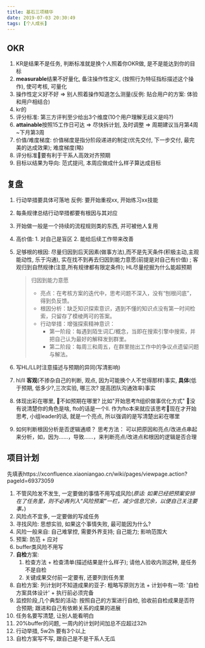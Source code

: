 ```yaml
---
title: 基石三项精华
date: 2019-07-03 20:30:49
tags: [个人成长]
---
```


## OKR

1. KR是结果不是任务, 判断标准就是换个人照着你OKR做, 是不是能达到你的目标
2. **measurable**结果不好量化, 备注操作性定义, (按照行为特征指标描述这个操作), 使可考核, 可量化
3. 操作性定义好不好 => 别人照着操作知道怎么测量(反例: 贴合用户的方案: 体验和用户相结合)
4. kr的
5. 评分标准: 第三方评判至少给出3个维度(10个用户理解无歧义是吗?)
6. **attainable**按照15工作日可达 => 尽快拆计划, 及时调整 => 周期建议当月第4周~下月第3周
7. 价值/难度梯度: 价值梯度是指分阶段递进的制定(优先交付, 下一步交付, 最完美的达成效果); 难度梯度(略)
8. 评分标准要有利于干系人高效对齐预期
9. 目标以结果为导向: 范式提问, 本周应做成什么样子算达成目标

## 复盘

1. 行动举措要具体可落地  反例: 要开始重视xx, 开始练习xx技能
2. 每条规律总结行动举措都要有根因与其对应
3. 开始做一般是一个持续的流程规则类的东西, 并可被他人复用
4. 高价值: 1. 对自己是盲区 2. 能给后续工作带来改善
5. 足够根的根因: 尽量归因到后天因素(做事方法),而不是先天条件(积极主动,主观能动性, 乐于沟通), 实在找不到再去归因到能力意愿(前提是对自己有价值) ; 客观归到自然规律(注意,所有规律都有限定条件);  HL尽量挖掘为什么能超预期

    > 归因到能力意愿
    > - 亮点：在考核方案的迭代中，思考问题不深入，没有“刨根问底”，得到负反馈。
    > - 根因分析：缺乏知识探索意识，遇到不懂的知识点没有第一时间检索，只留存了模棱两可的答案。
    > - 行动举措：增强探索精神意识：
    >     - 第一阶段：每遇到陌生词汇/概念，当即在搜索引擎中搜索，并把自己认为最好的解释发到群里。
    >     - 第二阶段：每周三和周五，在群里抛出工作中的争议点遗留问题与解法。

6. 写HL/LL时注意描述与预期的异同(写清影响)
7. hl/ll **客观**(不掺杂自己的判断, 观点, 因为可能换个人不觉得那样)事实, **具体**(低于预期, 低多少?,三次实验, 哪三次? 提高团队沟通效率)事实
8. 体现出彩在哪里, 不如预期在哪里? 比如"开始思考ft组织做事优化方式" 没有说清楚你的角色是啥, fto的话是一个ll. 作为fto本来就应该思考现在才开始思考, 小组leader的话, 就是一个亮点, 所以强调的是写清楚出彩在哪里
9. 如何判断根因分析是否逻辑通顺？
思考方法：
可以把原因和亮点/改进点串起来分析，如，因为……，导致……，来判断亮点/改进点和根因的逻辑是否合理


## 项目计划

先填表https://xconfluence.xiaoniangao.cn/wiki/pages/viewpage.action?pageId=69373059

1. 不管风险发不发生, 一定要做的事情不用写成风险(*原话: 如果已经把预案安排在了任务里，则不必再列入“风险预案”一栏，减少信息冗余，以便自己关注要事。*)
2. 风险点不宜多, 一定要做的写成任务
3. 寻找风险: 思想实验, 如果这个事情失败, 最可能因为什么?
4. 风险一般来自: 自己难掌控, 需要外界支持; 自己能力; 影响范围大
5. 预案: 防范 + 应对
6. buffer类风险不用写
7. **自检**方案:
   1. 检查方法 + 检查清单(描述结果是什么样子); 请他人验收内测这种, 是任务不是自检
   2. 关键成果交付前一定要有, 还要列到任务里
8. 自检方案: 列计划时不知道成果的亚子: 粗略写原则方法 + 计划中有一项: '自检方案具体设计' + 执行前必须完备
9.  监控阶段,几个典型的活动: 按照自己的方案进行自检, 验收前自检成果是否符合预期; 跟进和自己有依赖关系的成果的进展
10. 任务名要写清楚, 让别人能看明白
11. 20%buffer的问题, 一周内的计划时间加总不应超过32h
12. 行动举措, 5w2h 要有3个以上
13. 自检方案写不写, 跟自己是不是干系人无瓜
